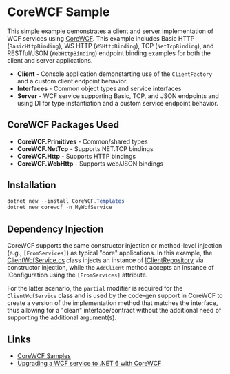 # CoreWCF Sample

This simple example demonstrates a client and server implementation of WCF services using [CoreWCF](https://github.com/CoreWCF/CoreWCF). This example includes Basic HTTP (`BasicHttpBinding`), WS HTTP (`WSHttpBinding`), TCP (`NetTcpBinding`), and RESTful/JSON (`WebHttpBinding`) endpoint binding examples for both the client and server applications. 

- **Client** - Console application demonstarting use of the `ClientFactory` and a custom client endpoint behavior. 
- **Interfaces** - Common object types and service interfaces
- **Server** - WCF service supporting Basic, TCP, and JSON endpoints and using DI for type instantiation and a custom service endpoint behavior.

## CoreWCF Packages Used

- **CoreWCF.Primitives** - Common/shared types
- **CoreWCF.NetTcp** - Supports NET.TCP bindings
- **CoreWCF.Http** - Supports HTTP bindings
- **CoreWCF.WebHttp** - Supports web/JSON bindings

## Installation

```powershell
dotnet new --install CoreWCF.Templates
dotnet new corewcf -n MyWcfService
```

## Dependency Injection

CoreWCF supports the same constructor injection or method-level injection (e.g., `[FromServices]`) as typical "core" applications. In this example, the [ClientWcfService.cs](./WcfService/ClientWcfService.cs) class injects an instance of [IClientRepository](./WcfService/Repositories/IClientRepository.cs) via constructor injection, while the `AddClient` method accepts an instance of IConfiguration using the `[FromServices]` attribute. 

For the latter scenario, the `partial` modifier is required for the `ClientWcfService` class and is used by the code-gen support in CoreWCF to create a version of the implementation method that matches the interface, thus allowing for a "clean" interface/contract without the additional need of supporting the additional argument(s).

## Links

- [CoreWCF Samples](https://github.com/CoreWCF/samples/tree/main)
- [Upgrading a WCF service to .NET 6 with CoreWCF](https://devblogs.microsoft.com/dotnet/upgrading-a-wcf-service-to-dotnet-6/)